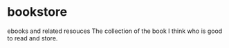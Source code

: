 # bookstore
ebooks and related resouces
The collection of the book I think who is good to read and store.
